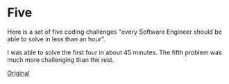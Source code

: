 # Five

Here is a set of five coding challenges "every Software Engineer should be able to solve in less than an hour".

I was able to solve the first four in about 45 minutes.  The fifth problem was much more challenging than the rest.

[Original](https://www.shiftedup.com/2015/05/07/five-programming-problems-every-software-engineer-should-be-able-to-solve-in-less-than-1-hour)